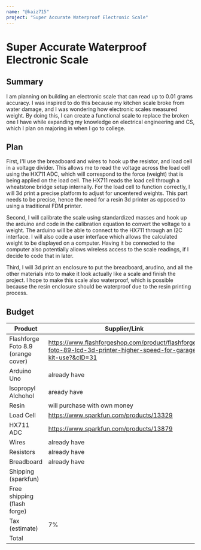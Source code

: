 ```yaml
---
name: "@kaiz715"
project: "Super Accurate Waterproof Electronic Scale"
---
```


# Super Accurate Waterproof Electronic Scale

## Summary

I am planning on building an electronic scale that can read up to 0.01 grams accuracy. I was inspired to do this because my kitchen scale broke from water damage, and I was wondering how electronic scales measured weight. By doing this, I can create a functional scale to replace the broken one I have while expanding my knowledge on electrical engineering and CS, which I plan on majoring in when I go to college.

## Plan

First, I'll use the breadboard and wires to hook up the resistor, and load cell in a voltage divider. This allows me to read the voltage across the load cell using the HX711 ADC, which will correspond to the force (weight) that is being applied on the load cell. The HX711 reads the load cell through a wheatstone bridge setup internally. For the load cell to function correctly, I will 3d print a precise platform to adjust for uncentered weights. This part needs to be precise, hence the need for a resin 3d printer as opposed to using a traditional FDM printer. 

Second, I will calibrate the scale using standardized masses and hook up the arduino and code in the calibration equation to convert the voltage to a weight. The arduino will be able to connect to the HX711 through an I2C interface. I will also code a user interface which allows the calculated weight to be displayed on a computer. Having it be connected to the computer also potentially allows wireless access to the scale readings, if I decide to code that in later.

Third, I will 3d print an enclosure to put the breadboard, arudino, and all the other materials into to make it look actually like a scale and finish the project. I hope to make this scale also waterproof, which is possible because the resin enclosure should be waterproof due to the resin printing process.

## Budget

| Product         | Supplier/Link                         | Cost   |
| --------------- | ------------------------------------- | ------ |
| Flashforge Foto 8.9 (orange cover)   | https://www.flashforgeshop.com/product/flashforge-foto-89-lcd-3d-printer-higher-speed-for-garage-kit-use?&cID=31 | $199.99  |
| Arduino Uno | already have  | $0.00 |
| Isopropyl Alchohol | aready have|$0.00 |
| Resin | will purchase with own money |$0.00 |
| Load Cell | https://www.sparkfun.com/products/13329 | $9.50 |
| HX711 ADC | https://www.sparkfun.com/products/13879 | $10.95 |
| Wires | already have | $0.00 |
| Resistors | already have | $0.00 |
| Breadboard | already have | $0.00 |
| Shipping (sparkfun) | | $11.81 |
| Free shipping (flash forge)| |
| Tax (estimate) | 7%| $16.26|
| Total           |                                       | $248.51 |